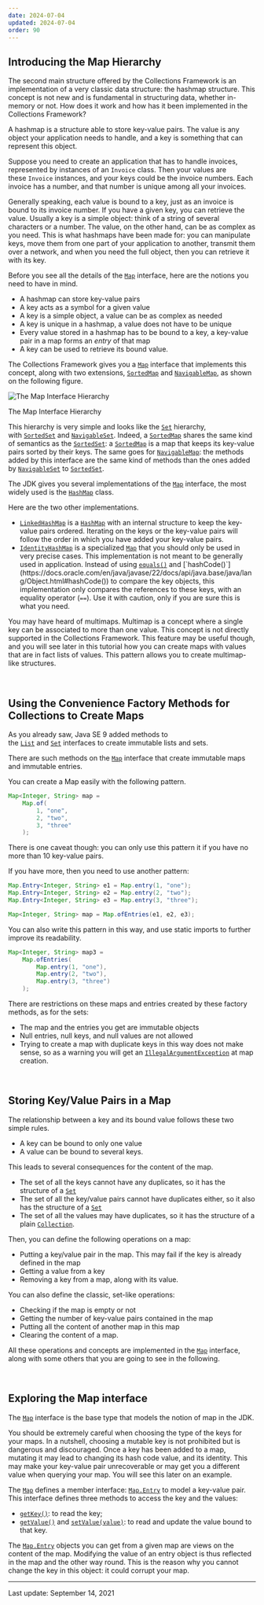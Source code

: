 ```yaml
---
date: 2024-07-04
updated: 2024-07-04
order: 90
---
```

## Introducing the Map Hierarchy

The second main structure offered by the Collections Framework is an implementation of a very classic data structure: the hashmap structure. This concept is not new and is fundamental in structuring data, whether in-memory or not. How does it work and how has it been implemented in the Collections Framework?

A hashmap is a structure able to store key-value pairs. The value is any object your application needs to handle, and a key is something that can represent this object.

Suppose you need to create an application that has to handle invoices, represented by instances of an `Invoice` class. Then your values are these `Invoice` instances, and your keys could be the invoice numbers. Each invoice has a number, and that number is unique among all your invoices.

Generally speaking, each value is bound to a key, just as an invoice is bound to its invoice number. If you have a given key, you can retrieve the value. Usually a key is a simple object: think of a string of several characters or a number. The value, on the other hand, can be as complex as you need. This is what hashmaps have been made for: you can manipulate keys, move them from one part of your application to another, transmit them over a network, and when you need the full object, then you can retrieve it with its key.

Before you see all the details of the [`Map`](https://docs.oracle.com/en/java/javase/22/docs/api/java.base/java/util/Map.html) interface, here are the notions you need to have in mind.

- A hashmap can store key-value pairs
- A key acts as a symbol for a given value
- A key is a simple object, a value can be as complex as needed
- A key is unique in a hashmap, a value does not have to be unique
- Every value stored in a hashmap has to be bound to a key, a key-value pair in a map forms an _entry_ of that map
- A key can be used to retrieve its bound value.

The Collections Framework gives you a [`Map`](https://docs.oracle.com/en/java/javase/22/docs/api/java.base/java/util/Map.html) interface that implements this concept, along with two extensions, [`SortedMap`](https://docs.oracle.com/en/java/javase/22/docs/api/java.base/java/util/SortedMap.html) and [`NavigableMap`](https://docs.oracle.com/en/java/javase/22/docs/api/java.base/java/util/NavigableMap.html), as shown on the following figure.

![The Map Interface Hierarchy](https://dev.java/assets/images/collections-framework/03_map-hierarchy.png)

The Map Interface Hierarchy

This hierarchy is very simple and looks like the [`Set`](https://docs.oracle.com/en/java/javase/22/docs/api/java.base/java/util/Set.html) hierarchy, with [`SortedSet`](https://docs.oracle.com/en/java/javase/22/docs/api/java.base/java/util/SortedSet.html) and [`NavigableSet`](https://docs.oracle.com/en/java/javase/22/docs/api/java.base/java/util/NavigableSet.html). Indeed, a [`SortedMap`](https://docs.oracle.com/en/java/javase/22/docs/api/java.base/java/util/SortedMap.html) shares the same kind of semantics as the [`SortedSet`](https://docs.oracle.com/en/java/javase/22/docs/api/java.base/java/util/SortedSet.html): a [`SortedMap`](https://docs.oracle.com/en/java/javase/22/docs/api/java.base/java/util/SortedMap.html) is a map that keeps its key-value pairs sorted by their keys. The same goes for [`NavigableMap`](https://docs.oracle.com/en/java/javase/22/docs/api/java.base/java/util/NavigableMap.html): the methods added by this interface are the same kind of methods than the ones added by [`NavigableSet`](https://docs.oracle.com/en/java/javase/22/docs/api/java.base/java/util/NavigableSet.html) to [`SortedSet`](https://docs.oracle.com/en/java/javase/22/docs/api/java.base/java/util/SortedSet.html).

The JDK gives you several implementations of the [`Map`](https://docs.oracle.com/en/java/javase/22/docs/api/java.base/java/util/Map.html) interface, the most widely used is the [`HashMap`](https://docs.oracle.com/en/java/javase/22/docs/api/java.base/java/util/HashMap.html) class.

Here are the two other implementations.

- [`LinkedHashMap`](https://docs.oracle.com/en/java/javase/22/docs/api/java.base/java/util/LinkedHashMap.html) is a [`HashMap`](https://docs.oracle.com/en/java/javase/22/docs/api/java.base/java/util/HashMap.html) with an internal structure to keep the key-value pairs ordered. Iterating on the keys or the key-value pairs will follow the order in which you have added your key-value pairs.
- [`IdentityHashMap`](https://docs.oracle.com/en/java/javase/22/docs/api/java.base/java/util/IdentityHashMap.html) is a specialized [`Map`](https://docs.oracle.com/en/java/javase/22/docs/api/java.base/java/util/Map.html) that you should only be used in very precise cases. This implementation is not meant to be generally used in application. Instead of using [`equals()`](https://docs.oracle.com/en/java/javase/22/docs/api/java.base/java/lang/Object.html#equals(java.lang.Object)) and [`hashCode()`](https://docs.oracle.com/en/java/javase/22/docs/api/java.base/java/lang/Object.html#hashCode()) to compare the key objects, this implementation only compares the references to these keys, with an equality operator (`==`). Use it with caution, only if you are sure this is what you need.

You may have heard of multimaps. Multimap is a concept where a single key can be associated to more than one value. This concept is not directly supported in the Collections Framework. This feature may be useful though, and you will see later in this tutorial how you can create maps with values that are in fact lists of values. This pattern allows you to create multimap-like structures.

 

## Using the Convenience Factory Methods for Collections to Create Maps

As you already saw, Java SE 9 added methods to the [`List`](https://docs.oracle.com/en/java/javase/22/docs/api/java.base/java/util/List.html) and [`Set`](https://docs.oracle.com/en/java/javase/22/docs/api/java.base/java/util/Set.html) interfaces to create immutable lists and sets.

There are such methods on the [`Map`](https://docs.oracle.com/en/java/javase/22/docs/api/java.base/java/util/Map.html) interface that create immutable maps and immutable entries.

You can create a Map easily with the following pattern.

```java
Map<Integer, String> map = 
    Map.of(
        1, "one", 
        2, "two",
        3, "three"
    );
```

There is one caveat though: you can only use this pattern it if you have no more than 10 key-value pairs.

If you have more, then you need to use another pattern:

```java
Map.Entry<Integer, String> e1 = Map.entry(1, "one");
Map.Entry<Integer, String> e2 = Map.entry(2, "two");
Map.Entry<Integer, String> e3 = Map.entry(3, "three");

Map<Integer, String> map = Map.ofEntries(e1, e2, e3);
```

You can also write this pattern in this way, and use static imports to further improve its readability.

```java
Map<Integer, String> map3 = 
    Map.ofEntries(
        Map.entry(1, "one"),
        Map.entry(2, "two"),
        Map.entry(3, "three")
    );
```

There are restrictions on these maps and entries created by these factory methods, as for the sets:

- The map and the entries you get are immutable objects
- Null entries, null keys, and null values are not allowed
- Trying to create a map with duplicate keys in this way does not make sense, so as a warning you will get an [`IllegalArgumentException`](https://docs.oracle.com/en/java/javase/22/docs/api/java.base/java/lang/IllegalArgumentException.html) at map creation.

 

## Storing Key/Value Pairs in a Map

The relationship between a key and its bound value follows these two simple rules.

- A key can be bound to only one value
- A value can be bound to several keys.

This leads to several consequences for the content of the map.

- The set of all the keys cannot have any duplicates, so it has the structure of a [`Set`](https://docs.oracle.com/en/java/javase/22/docs/api/java.base/java/util/Set.html)
- The set of all the key/value pairs cannot have duplicates either, so it also has the structure of a [`Set`](https://docs.oracle.com/en/java/javase/22/docs/api/java.base/java/util/Set.html)
- The set of all the values may have duplicates, so it has the structure of a plain [`Collection`](https://docs.oracle.com/en/java/javase/22/docs/api/java.base/java/util/Collection.html).

Then, you can define the following operations on a map:

- Putting a key/value pair in the map. This may fail if the key is already defined in the map
- Getting a value from a key
- Removing a key from a map, along with its value.

You can also define the classic, set-like operations:

- Checking if the map is empty or not
- Getting the number of key-value pairs contained in the map
- Putting all the content of another map in this map
- Clearing the content of a map.

All these operations and concepts are implemented in the [`Map`](https://docs.oracle.com/en/java/javase/22/docs/api/java.base/java/util/Map.html) interface, along with some others that you are going to see in the following.

 

## Exploring the Map interface

The [`Map`](https://docs.oracle.com/en/java/javase/22/docs/api/java.base/java/util/Map.html) interface is the base type that models the notion of map in the JDK.

You should be extremely careful when choosing the type of the keys for your maps. In a nutshell, choosing a mutable key is not prohibited but is dangerous and discouraged. Once a key has been added to a map, mutating it may lead to changing its hash code value, and its identity. This may make your key-value pair unrecoverable or may get you a different value when querying your map. You will see this later on an example.

The [`Map`](https://docs.oracle.com/en/java/javase/22/docs/api/java.base/java/util/Map.html) defines a member interface: [`Map.Entry`](https://docs.oracle.com/en/java/javase/22/docs/api/java.base/java/util/Map.Entry.html) to model a key-value pair. This interface defines three methods to access the key and the values:

- [`getKey()`](https://docs.oracle.com/en/java/javase/22/docs/api/java.base/java/util/Map.Entry.html#getKey()): to read the key;
- [`getValue()`](https://docs.oracle.com/en/java/javase/22/docs/api/java.base/java/util/Map.Entry.html#getValue()) and [`setValue(value)`](https://docs.oracle.com/en/java/javase/22/docs/api/java.base/java/util/Map.Entry.html#setValue(V)): to read and update the value bound to that key.

The [`Map.Entry`](https://docs.oracle.com/en/java/javase/22/docs/api/java.base/java/util/Map.Entry.html) objects you can get from a given map are views on the content of the map. Modifying the value of an entry object is thus reflected in the map and the other way round. This is the reason why you cannot change the key in this object: it could corrupt your map.

---
Last update: September 14, 2021
